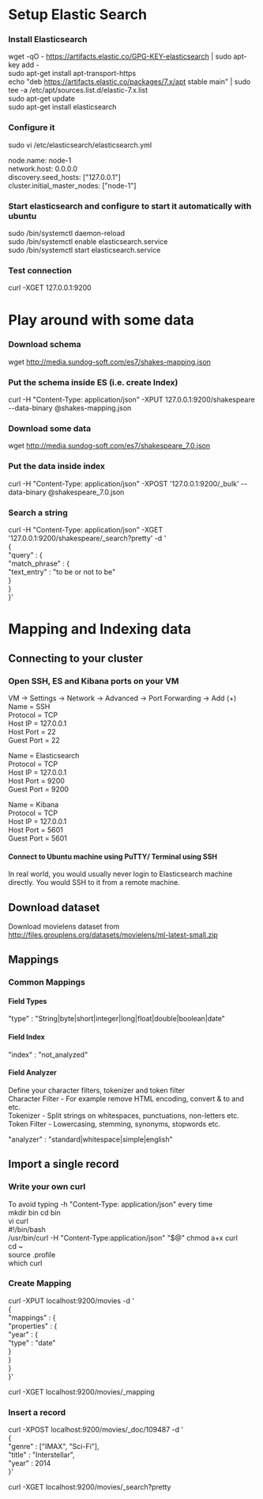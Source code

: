 # Setup Elastic Search


### Install Elasticsearch
wget -qO - https://artifacts.elastic.co/GPG-KEY-elasticsearch | sudo apt-key add -  
sudo apt-get install apt-transport-https  
echo "deb https://artifacts.elastic.co/packages/7.x/apt stable main" | sudo tee -a /etc/apt/sources.list.d/elastic-7.x.list  
sudo apt-get update  
sudo apt-get install elasticsearch  

### Configure it
sudo vi /etc/elasticsearch/elasticsearch.yml  

node.name: node-1  
network.host: 0.0.0.0  
discovery.seed_hosts: ["127.0.0.1"]  
cluster.initial_master_nodes: ["node-1"]  

### Start elasticsearch and configure to start it automatically with ubuntu
sudo /bin/systemctl daemon-reload  
sudo /bin/systemctl enable elasticsearch.service  
sudo /bin/systemctl start elasticsearch.service  

### Test connection
curl -XGET 127.0.0.1:9200  

# Play around with some data

### Download schema
wget http://media.sundog-soft.com/es7/shakes-mapping.json  

### Put the schema inside ES (i.e. create Index)
curl -H "Content-Type: application/json" -XPUT 127.0.0.1:9200/shakespeare --data-binary @shakes-mapping.json  

### Download some data
wget http://media.sundog-soft.com/es7/shakespeare_7.0.json  

### Put the data inside index
curl -H "Content-Type: application/json" -XPOST '127.0.0.1:9200/_bulk' --data-binary @shakespeare_7.0.json  

### Search a string
curl -H "Content-Type: application/json" -XGET '127.0.0.1:9200/shakespeare/_search?pretty' -d '  
{  
"query" : {  
"match_phrase" : {  
"text_entry" : "to be or not to be"  
}  
}  
}'  

# Mapping and Indexing data

## Connecting to your cluster

### Open SSH, ES and Kibana ports on your VM
VM -> Settings -> Network -> Advanced -> Port Forwarding -> Add (+)  
Name = SSH  
Protocol = TCP  
Host IP = 127.0.0.1  
Host Port = 22  
Guest Port = 22  

Name = Elasticsearch  
Protocol = TCP  
Host IP = 127.0.0.1  
Host Port = 9200  
Guest Port = 9200  

Name = Kibana  
Protocol = TCP  
Host IP = 127.0.0.1  
Host Port = 5601  
Guest Port = 5601  

#### Connect to Ubuntu machine using PuTTY/ Terminal using SSH
In real world, you would usually never login to Elasticsearch machine directly. You would SSH to it from a remote machine.  


## Download dataset

Download movielens dataset from http://files.grouplens.org/datasets/movielens/ml-latest-small.zip  


## Mappings
### Common Mappings
#### Field Types
"type" : "String|byte|short|integer|long|float|double|boolean|date"
#### Field Index
"index" : "not_analyzed"
#### Field Analyzer
Define your character filters, tokenizer and token filter  
Character Filter - For example remove HTML encoding, convert & to and etc.  
Tokenizer - Split strings on whitespaces, punctuations, non-letters etc.  
Token Filter - Lowercasing, stemming, synonyms, stopwords etc.  

"analyzer" : "standard|whitespace|simple|english"  

## Import a single record
### Write your own curl
To avoid typing -h "Content-Type: application/json" every time  
mkdir bin
cd bin  
vi curl  
#!/bin/bash  
/usr/bin/curl -H "Content-Type:application/json" "$@" 
chmod a+x curl    
cd ~   
source .profile  
which curl  

### Create Mapping
curl -XPUT localhost:9200/movies -d '  
{  
    "mappings" : {  
        "properties" : {  
            "year" : {  
                "type" : "date"  
            }           
        }       
    }  
}'  

curl -XGET localhost:9200/movies/_mapping  

### Insert a record
curl -XPOST localhost:9200/movies/_doc/109487 -d '  
{  
    "genre" : ["IMAX", "Sci-Fi"],  
    "title" : "Interstellar",  
    "year" : 2014  
}'  

curl -XGET localhost:9200/movies/_search?pretty










